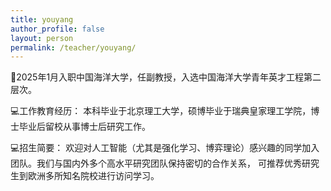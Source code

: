 ```yaml
---
title: youyang
author_profile: false
layout: person
permalink: /teacher/youyang/
---
```


🏫2025年1月入职中国海洋大学，任副教授，入选中国海洋大学青年英才工程第二层次。 <br>

💻工作教育经历：
本科毕业于北京理工大学，硕博毕业于瑞典皇家理工学院，博士毕业后留校从事博士后研究工作。

💻招生简要：
欢迎对人工智能（尤其是强化学习、博弈理论）感兴趣的同学加入团队。我们与国内外多个高水平研究团队保持密切的合作关系， 可推荐优秀研究生到欧洲多所知名院校进行访问学习。
